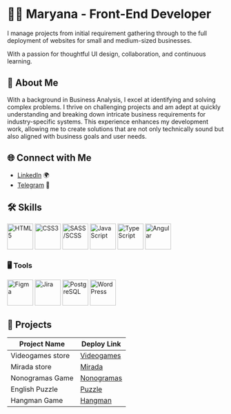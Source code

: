 # 👩‍💻 Maryana - Front-End Developer

I manage projects from initial requirement gathering through to the full deployment of websites for small and medium-sized businesses.

With a passion for thoughtful UI design, collaboration, and continuous learning.

## 🚀 About Me

With a background in Business Analysis, I excel at identifying and solving complex problems. I thrive on challenging projects and am adept at quickly understanding and breaking down intricate business requirements for industry-specific systems. This experience enhances my development work, allowing me to create solutions that are not only technically sound but also aligned with business goals and user needs.

## 🌐 Connect with Me

- [LinkedIn](www.linkedin.com/in/mariannaluskanova) 🌍
- [Telegram](https://t.me/MaryanaYak) 💬

## 🛠️  Skills
<img src="https://github.com/user-attachments/assets/788793f2-ae84-4de8-b90f-e7d39e947d4e" alt="HTML5" width="60"/>
<img src="https://github.com/user-attachments/assets/f33fcc88-b0d3-4537-abac-6bdbaa08d73f" alt="CSS3" width="60"/>
<img src="https://github.com/user-attachments/assets/9907bc52-0551-4049-8ae1-7b72f249f729" alt="SASS/SCSS" width="60"/>
<img src="https://github.com/user-attachments/assets/73fb1cdb-b925-4e0e-a4a7-0ab98a71517b" alt="JavaScript" width="60"/>
<img src="https://github.com/user-attachments/assets/015cbe43-9830-4f49-ae4d-a30e26fdf375" alt="TypeScript" width="60"/>
<img src="https://github.com/user-attachments/assets/db868e58-cabf-47ca-b355-b29c63cee6aa" alt="Angular" width="60"/>

### 🖥 Tools
<img src="https://github.com/user-attachments/assets/f43d2b8f-07c0-4d55-9209-bb5e4df37718" alt="Figma" width="60"/>
<img src="https://github.com/user-attachments/assets/4ad854fc-6cd0-484f-8fd3-b3c18101f36c" alt="Jira" width="60"/>
<img src="https://github.com/user-attachments/assets/3808ae8d-fd3b-4e24-847e-4cec18928700" alt="PostgreSQL" width="60"/>
<img src="https://github.com/user-attachments/assets/026afdad-c6fd-4c6b-b667-b66d6fd01db6" alt="WordPress" width="60"/>

## 🌟 Projects

| Project Name | Deploy Link |
|--------------|-------------|
| Videogames store    | [Videogames](https://cybervaultt.netlify.app/main) |
| Mirada store   | [Mirada](mirada.by) |
| Nonogramas Game    | [Nonogramas](https://maruyyak.github.io/nonograms/nonograms/index.html) |
| English Puzzle    | [Puzzle](https://rolling-scopes-school.github.io/maruyyak-JSFE2023Q4/rss-puzzle/dist/index.html) |
| Hangman Game    | [Hangman](https://maruyyak.github.io/hangman/hangman/index.html) |

